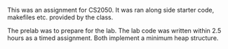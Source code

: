 This was an assignment for CS2050. It was ran along side starter code, makefiles etc. provided by the class. 

The prelab was to prepare for the lab. The lab code was written within 2.5 hours as a timed assignment. 
Both implement a minimum heap structure.
